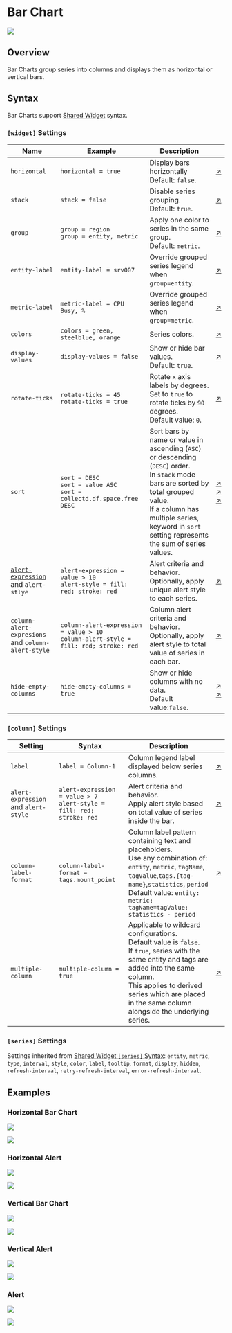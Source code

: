 # Bar Chart

![](./images/bar-chart.png)

## Overview

Bar Charts group series into columns and displays them as horizontal or vertical bars.

## Syntax

Bar Charts support [Shared Widget](../shared/README.md) syntax.

### `[widget]` Settings

Name | Example | Description | &nbsp;
--|--|--|--
`horizontal` | `horizontal = true` | Display bars horizontally<br>Default: `false`. | [↗](https://apps.axibase.com/chartlab/8fe65e1b/2/)
`stack` | `stack = false` | Disable series grouping.<br>Default: `true`. | [↗](https://apps.axibase.com/chartlab/8fe65e1b/8/)
`group`|`group = region`<br>`group = entity, metric`|Apply one color to series in the same group.<br>Default: `metric`.|[↗](https://apps.axibase.com/chartlab/e56f5bbc)
`entity-label`|`entity-label = srv007`|Override grouped series legend when `group=entity`.|[↗](https://apps.axibase.com/chartlab/8fe65e1b/21/)
`metric-label`|`metric-label = CPU Busy, %`|Override grouped series legend when `group=metric`.|[↗](https://apps.axibase.com/chartlab/8fe65e1b/22/)
`colors`|`colors = green, steelblue, orange`|Series colors.|[↗](https://apps.axibase.com/chartlab/8fe65e1b/13/)
`display-values`|`display-values = false`|Show or hide bar values.<br>Default: `true`.|[↗](https://apps.axibase.com/chartlab/8fe65e1b/7/)
`rotate-ticks`|`rotate-ticks = 45`<br>`rotate-ticks = true`|Rotate `x` axis labels by degrees.<br>Set to `true` to rotate ticks by `90` degrees.<br>Default value: `0`.|[↗](https://apps.axibase.com/chartlab/8fe65e1b/29/)
`sort`|`sort = DESC`<br>`sort = value ASC`<br>`sort = collectd.df.space.free DESC`|Sort bars by name or value in ascending (`ASC`) or descending (`DESC`) order.<br>In `stack` mode bars are sorted by **total** grouped value.<br>If a column has multiple series, keyword in `sort` setting represents the sum of series values.|[↗](https://apps.axibase.com/chartlab/4642b100)<br>[↗](https://apps.axibase.com/chartlab/4204e221/4)<br>[↗](https://apps.axibase.com/chartlab/76ebf83b/5)
[`alert-expression`](../../syntax/alert-expression.md) and `alert-stlye`|`alert-expression = value > 10`<br>`alert-style = fill: red; stroke: red`|Alert criteria and behavior.<br>Optionally, apply unique alert style to each series.|[↗](https://apps.axibase.com/chartlab/8fe65e1b/20/)
`column-alert-expresions` and `column-alert-style`|`column-alert-expression = value > 10`<br>`column-alert-style = fill: red; stroke: red`|Column alert criteria and behavior.<br>Optionally, apply alert style to total value of series in each bar.|[↗](https://apps.axibase.com/chartlab/8fe65e1b/17/)
`hide-empty-columns`|`hide-empty-columns = true`|Show or hide columns with no data.<br>Default value:`false`.|[↗](https://apps.axibase.com/chartlab/e4603a5f)<br>[↗](https://apps.axibase.com/chartlab/377091ff)

### `[column]` Settings

Setting |Syntax |Description | &nbsp;
--|--|--|--
`label`|`label = Column-1`|Column legend label displayed below series columns.|[↗](https://apps.axibase.com/chartlab/8fe65e1b/3/)
`alert-expression` and `alert-style`|`alert-expression = value > 7`<br>`alert-style = fill: red; stroke: red`|Alert criteria and behavior.<br>Apply alert style based on total value of series inside the bar.|[↗](https://apps.axibase.com/chartlab/8fe65e1b/16/)
`column-label-format`|`column-label-format = tags.mount_point`|Column label pattern containing text and placeholders.<br>Use any combination of: `entity`, `metric`, `tagName`, `tagValue`,`tags.{tag-name}`,`statistics`, `period`<br>Default value: `entity: metric: tagName=tagValue: statistics - period`|[↗](https://apps.axibase.com/chartlab/8bc74658/2/)
`multiple-column`|`multiple-column = true`|Applicable to [wildcard](../../syntax/wildcards.md) configurations.<br>Default value is `false`.<br>If `true`, series with the same entity and tags are added into the same column.<br>This applies to derived series which are placed in the same column alongside the underlying series.|[↗](https://apps.axibase.com/chartlab/6e37edc8/2/)

### `[series]` Settings

Settings inherited from [Shared Widget `[series]` Syntax](../shared/README.md): `entity`, `metric`, `type`, `interval`, `style`, `color`, `label`, `tooltip`, `format`, `display`, `hidden`, `refresh-interval`, `retry-refresh-interval`, `error-refresh-interval`.

## Examples

### Horizontal Bar Chart

![](./images/hor-bar.png)

[![](./images/button.png)](https://apps.axibase.com/chartlab/cb231db8/#fullscreen)

### Horizontal Alert

![](./images/horizontal-alert.png)

[![](./images/button.png)](https://apps.axibase.com/chartlab/63c825ca)

### Vertical Bar Chart

![](./images/vertical-bar-chart.png)

[![](./images/button.png)](https://apps.axibase.com/chartlab/8fe65e1b)

### Vertical Alert

![](./images/bar-column-alert.png)

[![](./images/button.png)](https://apps.axibase.com/chartlab/8fe65e1b/17/)

### Alert

![](./images/bar-alert.png)

[![](./images/button.png)](https://apps.axibase.com/chartlab/8fe65e1b/11/)
